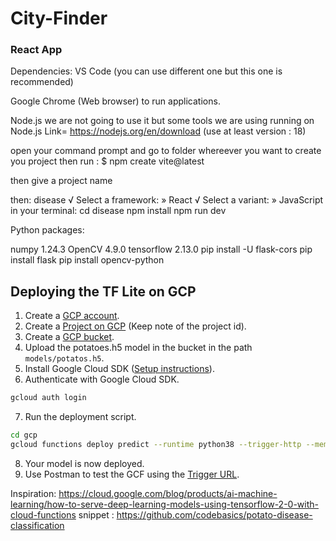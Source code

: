 # City-Finder

### React App
Dependencies:
VS Code (you can use different one but this one is recommended)

Google Chrome (Web browser) to run applications.

Node.js we are not going to use it but some tools we are using running on Node.js Link= https://nodejs.org/en/download (use at least version : 18)

open your command prompt and go to folder whereever you want to create you project then run : $ npm create vite@latest

then give a project name 

then: disease
√ Select a framework: » React
√ Select a variant: » JavaScript
in your terminal:
  cd disease
  npm install
  npm run dev

Python packages:

numpy 1.24.3
OpenCV  4.9.0
tensorflow 2.13.0
pip install -U flask-cors
pip install flask
pip install opencv-python 


## Deploying the TF Lite on GCP

1. Create a [GCP account](https://console.cloud.google.com/freetrial/signup/tos?_ga=2.25841725.1677013893.1627213171-706917375.1627193643&_gac=1.124122488.1627227734.Cj0KCQjwl_SHBhCQARIsAFIFRVVUZFV7wUg-DVxSlsnlIwSGWxib-owC-s9k6rjWVaF4y7kp1aUv5eQaAj2kEALw_wcB).
2. Create a [Project on GCP](https://cloud.google.com/appengine/docs/standard/nodejs/building-app/creating-project) (Keep note of the project id).
3. Create a [GCP bucket](https://console.cloud.google.com/storage/browser/).
4. Upload the potatoes.h5 model in the bucket in the path `models/potatos.h5`.
5. Install Google Cloud SDK ([Setup instructions](https://cloud.google.com/sdk/docs/quickstarts)).
6. Authenticate with Google Cloud SDK.

```bash
gcloud auth login
```

7. Run the deployment script.

```bash
cd gcp
gcloud functions deploy predict --runtime python38 --trigger-http --memory 1024 --docker-registry=artifact-registry --project eastern-cosmos-412414
```

8. Your model is now deployed.
9. Use Postman to test the GCF using the [Trigger URL](https://cloud.google.com/functions/docs/calling/http).

Inspiration: https://cloud.google.com/blog/products/ai-machine-learning/how-to-serve-deep-learning-models-using-tensorflow-2-0-with-cloud-functions snippet : https://github.com/codebasics/potato-disease-classification
